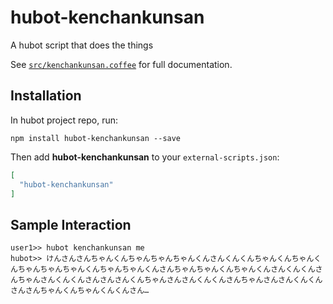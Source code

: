 # hubot-kenchankunsan

A hubot script that does the things

See [`src/kenchankunsan.coffee`](src/kenchankunsan.coffee) for full documentation.

## Installation

In hubot project repo, run:

`npm install hubot-kenchankunsan --save`

Then add **hubot-kenchankunsan** to your `external-scripts.json`:

```json
[
  "hubot-kenchankunsan"
]
```

## Sample Interaction

```
user1>> hubot kenchankunsan me
hubot>> けんさんさんちゃんくんちゃんちゃんちゃんくんさんくんくんちゃんくんちゃんくんちゃんちゃんちゃんくんちゃんちゃんくんさんちゃんちゃんくんちゃんくんさんくんくんさんちゃんさんくんくんさんさんさんくんちゃんさんさんくんくんさんちゃんさんさんくんくんさんさんちゃんくんちゃんくんくんさん…
```

